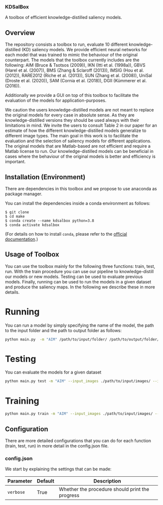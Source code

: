 ### KDSalBox

A toolbox of efficient knowledge-distilled saliency models.

## Overview

The repository consists a toolbox to run, evaluate 10 different knowledge-distilled (KD) saliency models. We provide efficient neural networks for each model that was trained to mimic the behaviour of the original counterpart. The models that the toolbox currently includes are the following: AIM (Bruce & Tsotsos (2009)), IKN (Itti et al. (1998a)), GBVS (Harel et al. (2007)), BMS (Zhang & Sclaroff (2013)), IMSIG (Hou et al. (2012)), RARE2012 (Riche et al. (2013)), SUN (Zhang et al. (2008)), UniSal (Droste et al. (2020)), SAM (Cornia et al. (2018)), DGII (Kümmerer et al. (2016)).

Additionally we provide a GUI on top of this toolbox to facilitate the evaluation of the models for application-purposes.

We caution the users knowledge-distilled models are not meant to replace the original models for every case in absolute sense. As they are knowledge-distilled versions they should be used always with their limitations in mind. We invite the users to consult Table 2 in our paper for an estimate of how the different knowledge-distilled models generalize to different image types. The main goal in this work is to facilitate the evaluation and the selection of saliency models for different applications. The original models that are Matlab-based are not efficient and require a Matlab license to run. Our knowledge-distilled models can be beneficial in cases where the behaviour of the original models is better and efficiency is important.

## Installation (Environment)

There are dependencies in this toolbox and we propose to use anaconda as package manager.

You can install the dependencies inside a conda environment as follows:

```console
$ git clone 
$ cd make
$ conda create --name kdsalbox python=3.8
$ conda activate kdsalbox
```
(For details on how to install `conda`, please refer to the [official documentation][5].)

## Usage of Toolbox

You can use the toolbox mainly for the following three functions: train, test, run. With the train procedure you can use our pipeline to knowledge-distill our models or new models. Testing can be used to evaluate previous models. Finally, running can be used to run the models in a given dataset and produce the saliency maps. In the following we describe these in more details.


# Running
You can run a model by simply specifying the name of the model, the path to the input folder and the path to output folder as follows:

```bash
python main.py  -m "AIM" /path/to/input/folder/ /path/to/output/folder/
```

# Testing
You can evaluate the models for a given dataset 

```bash
python main.py test -m "AIM" --input_images ./path/to/input/images/ --input_saliencies ./path/to/saliency/images/
```

# Training
```bash
python main.py train -m "AIM" --input_images ./path/to/input/images/ --input_saliencies ./path/to/saliency/images/
```

## Configuration

There are more detailed configurations that you can do for each function (train, test, run) in more detail in the config.json file.

### config.json

We start by explaining the settings that can be made:

Parameter | Default | Description
------------ | ------------- | -------------
`verbose` | True | Whether the procedure should print the progress

[5]: https://conda.io/docs/user-guide/install/index.html

